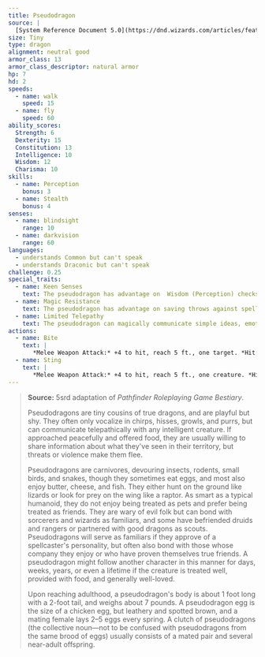 ```yaml
---
title: Pseudodragon
source: |
  [System Reference Document 5.0](https://dnd.wizards.com/articles/features/systems-reference-document-srd)
size: Tiny
type: dragon
alignment: neutral good
armor_class: 13
armor_class_descriptor: natural armor
hp: 7
hd: 2
speeds:
  - name: walk
    speed: 15
  - name: fly
    speed: 60
ability_scores:
  Strength: 6
  Dexterity: 15
  Constitution: 13
  Intelligence: 10
  Wisdom: 12
  Charisma: 10
skills:
  - name: Perception
    bonus: 3
  - name: Stealth
    bonus: 4
senses:
  - name: blindsight
    range: 10
  - name: darkvision
    range: 60
languages:
  - understands Common but can't speak
  - understands Draconic but can't speak
challenge: 0.25
special_traits:
  - name: Keen Senses
    text: The pseudodragon has advantage on  Wisdom (Perception) checks that rely on sight, hearing, or smell.
  - name: Magic Resistance
    text: The pseudodragon has advantage on saving throws against spells and other magical effects.
  - name: Limited Telepathy
    text: The pseudodragon can magically communicate simple ideas, emotions, and images telepathically with any creature within 100 feet of it that can understand a language.
actions:
  - name: Bite
    text: |
       *Melee Weapon Attack:* +4 to hit, reach 5 ft., one target. *Hit:* 4 (1d4 + 2) piercing damage.
  - name: Sting
    text: |
       *Melee Weapon Attack:* +4 to hit, reach 5 ft., one creature. *Hit:* 4 (1d4 + 2) piercing damage, and the target must succeed on a DC 11 Constitution saving throw or become poisoned for 1 hour. If the saving throw fails by 5 or more, the target falls unconscious for the same duration, or until it takes damage or another creature uses an action to shake it awake.
---
```


> **Source:** 5srd adaptation of *Pathfinder Roleplaying Game Bestiary*.
>
> Pseudodragons are tiny cousins of true dragons, and are playful but shy. They often only vocalize in chirps, hisses, growls, and purrs, but can communicate telepathically with any intelligent creature. If approached peacefully and offered food, they are usually willing to share information about what they've seen in their territory, but threats or violence make them flee.
>
> Pseudodragons are carnivores, devouring insects, rodents, small birds, and snakes, though they sometimes eat eggs, and most also enjoy butter, cheese, and fish. They either hunt on the ground like lizards or look for prey on the wing like a raptor. As smart as a typical humanoid, they do not enjoy being treated as pets and prefer being treated as friends. They are wary of evil folk but can bond with sorcerers and wizards as familiars, and some have befriended druids and rangers or partnered with good dragons as scouts. Pseudodragons will serve as familiars if they approve of a spellcaster's personality, but often also bond with those whose company they enjoy or who have proven themselves true friends. A pseudodragon might follow another character in this manner for days, weeks, years, or even a lifetime if the creature is treated well, provided with food, and generally well-loved.
>
> Upon reaching adulthood, a pseudodragon's body is about 1 foot long with a 2-foot tail, and weighs about 7 pounds. A pseudodragon egg is the size of a chicken egg, but leathery and spotted brown, and a mating female lays 2–5 eggs every spring. A clutch of pseudodragons (the collective noun—not to be confused with pseudodragons from the same brood of eggs) usually consists of a mated pair and several near-adult offspring.
